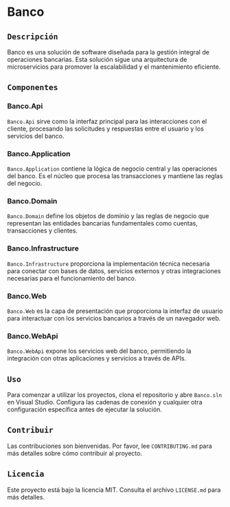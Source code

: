 # Banco

## `Descripción`
Banco es una solución de software diseñada para la gestión integral de operaciones bancarias. Esta solución sigue una arquitectura de microservicios para promover la escalabilidad y el mantenimiento eficiente.

## `Componentes`

### Banco.Api
`Banco.Api` sirve como la interfaz principal para las interacciones con el cliente, procesando las solicitudes y respuestas entre el usuario y los servicios del banco.

### Banco.Application
`Banco.Application` contiene la lógica de negocio central y las operaciones del banco. Es el núcleo que procesa las transacciones y mantiene las reglas del negocio.

### Banco.Domain
`Banco.Domain` define los objetos de dominio y las reglas de negocio que representan las entidades bancarias fundamentales como cuentas, transacciones y clientes.

### Banco.Infrastructure
`Banco.Infrastructure` proporciona la implementación técnica necesaria para conectar con bases de datos, servicios externos y otras integraciones necesarias para el funcionamiento del banco.

### Banco.Web
`Banco.Web` es la capa de presentación que proporciona la interfaz de usuario para interactuar con los servicios bancarios a través de un navegador web.

### Banco.WebApi
`Banco.WebApi` expone los servicios web del banco, permitiendo la integración con otras aplicaciones y servicios a través de APIs.

## `Uso`
Para comenzar a utilizar los proyectos, clona el repositorio y abre `Banco.sln` en Visual Studio. Configura las cadenas de conexión y cualquier otra configuración específica antes de ejecutar la solución.

## `Contribuir`
Las contribuciones son bienvenidas. Por favor, lee `CONTRIBUTING.md` para más detalles sobre cómo contribuir al proyecto.

## `Licencia`
Este proyecto está bajo la licencia MIT. Consulta el archivo `LICENSE.md` para más detalles.
